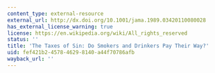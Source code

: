```yaml
---
content_type: external-resource
external_url: http://dx.doi.org/10.1001/jama.1989.03420110080028
has_external_license_warning: true
license: https://en.wikipedia.org/wiki/All_rights_reserved
status: ''
title: 'The Taxes of Sin: Do Smokers and Drinkers Pay Their Way?'
uid: fef421b2-4578-4629-8140-a44f70786afb
wayback_url: ''
---
```

